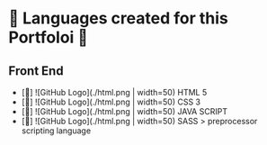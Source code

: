 # :rooster: Languages created for this Portfoloi :turkey:

## Front End 
* [:hammer:] ![GitHub Logo](./html.png | width=50)  HTML 5
* [:hammer:] ![GitHub Logo](./html.png | width=50)  CSS 3
* [:hammer:] ![GitHub Logo](./html.png | width=50)  JAVA SCRIPT
* [:hammer:] ![GitHub Logo](./html.png | width=50)  SASS >  preprocessor scripting language
